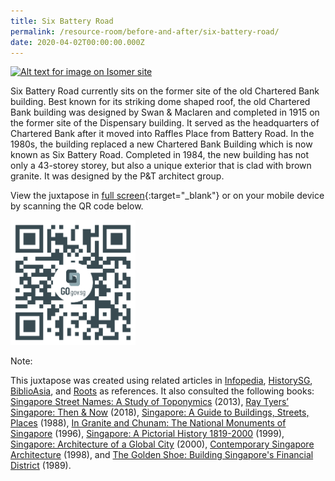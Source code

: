 ```yaml
---
title: Six Battery Road
permalink: /resource-room/before-and-after/six-battery-road/
date: 2020-04-02T00:00:00.000Z
---
```

[![Alt text for image on Isomer site](/images/before-after-image-six-battery-road.png)](https://go.gov.sg/k5l0a4)

Six Battery Road currently sits on the former site of the old Chartered Bank building. Best known for its striking dome shaped roof, the old Chartered Bank building was designed by Swan & Maclaren and completed in 1915 on the former site of the Dispensary building. It served as the headquarters of Chartered Bank after it moved into Raffles Place from Battery Road. In the 1980s, the building replaced a new Chartered Bank Building which is now known as Six Battery Road. Completed in 1984, the new building has not only a 43-storey storey, but also a unique exterior that is clad with brown granite. It was designed by the P&T architect group.

View the juxtapose in [full screen](https://go.gov.sg/k5l0a4){:target="_blank"} or on your mobile device by scanning the QR code below.

<img src="/images/qr-code-beforeafter-six-battery-rd.png" alt="qr-code-beforeafter-six-battery-rd" style="width:200px;" />

Note:

This juxtapose was created using related articles in [Infopedia](https://eresources.nlb.gov.sg/infopedia/), [HistorySG](http://eresources.nlb.gov.sg/history), [BiblioAsia](https://www.nlb.gov.sg/Browse/BiblioAsia.aspx), and [Roots](https://www.roots.sg/) as references. It also consulted the following books: [Singapore Street Names: A Study of Toponymics](https://eservice.nlb.gov.sg/item_holding.aspx?bid=200123850) (2013), [Ray Tyers’ Singapore: Then & Now](https://eservice.nlb.gov.sg/item_holding.aspx?bid=203784837) (2018), [Singapore: A Guide to Buildings, Streets, Places](http://eservice.nlb.gov.sg/item_holding.aspx?bid=4712298) (1988), [In Granite and Chunam: The National Monuments of Singapore](http://eservice.nlb.gov.sg/item_holding_s.aspx?bid=7919754) (1996), [Singapore: A Pictorial History 1819-2000](http://eservice.nlb.gov.sg/item_holding.aspx?bid=9651676) (1999), [Singapore: Architecture of a Global City](http://eservice.nlb.gov.sg/item_holding.aspx?bid=10074731) (2000), [Contemporary Singapore Architecture](http://eservice.nlb.gov.sg/item_holding.aspx?bid=9151059) (1998), and [The Golden Shoe: Building Singapore's Financial District](http://eservice.nlb.gov.sg/item_holding.aspx?bid=5390839) (1989).